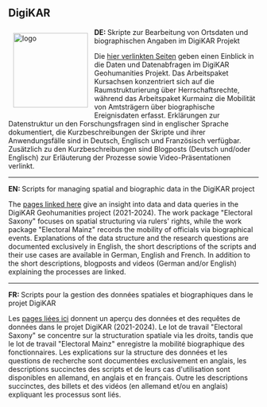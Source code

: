 <h2>DigiKAR</h2>
<img src="https://leibniz-ios.de/fileadmin/mediamanager/012_logos/Logo_DigiKAR.svg" alt="logo" width="150" style="padding:10px" align="left"/>

<p><strong>DE: </strong>Skripte zur Bearbeitung von Ortsdaten und biographischen Angaben im DigiKAR Projekt</p>
<p>Die <a href="https://ieg-dhr.github.io/DigiKAR/0_Overview.html">hier verlinkten Seiten</a> geben einen Einblick in die Daten und Datenabfragen im DigiKAR Geohumanities Projekt. Das Arbeitspaket Kursachsen konzentriert sich auf die Raumstrukturierung über Herrschaftsrechte, während das Arbeitspaket Kurmainz die Mobilität von Amtsträgern über biographische Ereignisdaten erfasst. Erklärungen zur Datenstruktur un den Forschungsfragen sind in englischer Sprache dokumentiert, die Kurzbeschreibungen der Skripte und ihrer Anwendungsfälle sind in Deutsch, Englisch und Französisch verfügbar. Zusätzlich zu den Kurzbeschreibungen sind Blogposts (Deutsch und/oder Englisch) zur Erläuterung der Prozesse sowie Video-Präsentationen verlinkt.</p>
<hr>
<p><strong>EN: </strong>Scripts for managing spatial and biographic data in the DigiKAR project</p>
<p>The <a href="https://ieg-dhr.github.io/DigiKAR/0_Overview.html">pages linked here</a> give an insight into data and data queries in the DigiKAR Geohumanities project (2021-2024). The work package "Electoral Saxony" focuses on spatial structuring via rulers' rights, while the work package "Electoral Mainz" records the mobility of officials via biographical events. Explanations of the data structure and the research questions are documented exclusively in English, the short descriptions of the scripts and their use cases are available in German, English and French. In addition to the short descriptions, blogposts and videos (German and/or English) explaining the processes are linked.</p>
<hr>
<p><strong>FR: </strong>Scripts pour la gestion des données spatiales et biographiques dans le projet DigiKAR</p>
<p>Les <a href="https://ieg-dhr.github.io/DigiKAR/0_Overview.html">pages liées ici</a> donnent un aperçu des données et des requêtes de données dans le projet DigiKAR (2021-2024). Le lot de travail "Electoral Saxony" se concentre sur la structuration spatiale via les droits, tandis que le lot de travail "Electoral Mainz" enregistre la mobilité biographique des fonctionnaires. Les explications sur la structure des données et les questions de recherche sont documentées exclusivement en anglais, les descriptions succinctes des scripts et de leurs cas d'utilisation sont disponibles en allemand, en anglais et en français. Outre les descriptions succinctes, des billets et des vidéos (en allemand et/ou en anglais) expliquant les processus sont liés.</p>

